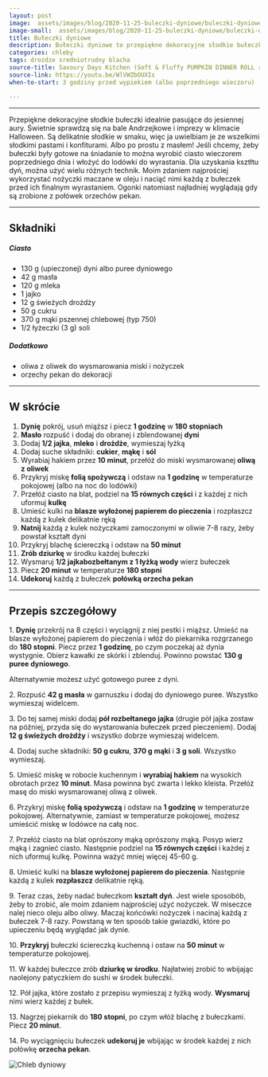 ```yaml
---
layout: post
image:  assets/images/blog/2020-11-25-buleczki-dyniowe/buleczki-dyniowe.jpg
image-small:  assets/images/blog/2020-11-25-buleczki-dyniowe/buleczki-dyniowe-small.jpg
title: Bułeczki dyniowe
description: Bułeczki dyniowe to przepiękne dekoracyjne słodkie bułeczki, które idealnie pasują do jesiennej aury. Idealne na Halloween i bale Andrzejkowe!
categories: chleby
tags: drozdze sredniotrudny blacha
source-title: Savoury Days Kitchen (Soft & Fluffy PUMPKIN DINNER ROLL recipe)
source-link: https://youtu.be/WlVWZbOUXIs
when-to-start: 3 godziny przed wypiekiem (albo poprzedniego wieczoru)

---
```


-----

Przepiękne dekoracyjne słodkie bułeczki idealnie pasujące do jesiennej aury. Świetnie sprawdzą się na bale Andrzejkowe i imprezy w klimacie Halloween. Są delikatnie słodkie w smaku, więc ja uwielbiam je ze wszelkimi słodkimi pastami i konfiturami. Albo po prostu z masłem! Jeśli chcemy, żeby bułeczki były gotowe na śniadanie to można wyrobić ciasto wieczorem poprzedniego dnia i włożyć do lodówki do wyrastania. Dla uzyskania ksztłtu dyń, można użyć wielu różnych technik. Moim zdaniem najprościej wykorzystać nożyczki maczane w oleju i naciąć nimi każdą z bułeczek przed ich finalnym wyrastaniem. Ogonki natomiast najładniej wyglądają gdy są zrobione z połówek orzechów pekan. 

-----

## Składniki

##### Ciasto

* 130 g (upieczonej) dyni albo puree dyniowego
* 42 g masła
* 120 g mleka
* 1 jajko
* 12 g świeżych drożdży
* 50 g cukru
* 370 g mąki pszennej chlebowej (typ 750)
* 1/2 łyżeczki (3 g) soli

##### Dodatkowo

* oliwa z oliwek do wysmarowania miski i nożyczek
* orzechy pekan do dekoracji

-----

## W skrócie

1. **Dynię** pokrój, usuń miąższ i piecz **1 godzinę** w **180 stopniach**
2. **Masło** rozpuść i dodaj do obranej i zblendowanej **dyni**
3. Dodaj **1/2 jajka**, **mleko** i **drożdże**, wymieszaj łyżką
4. Dodaj suche składniki: **cukier**, **mąkę** i **sól**
5. Wyrabiaj hakiem przez **10 minut**, przełóż do miski wysmarowanej **oliwą z oliwek**
6. Przykryj miskę **folią spożywczą** i odstaw na **1 godzinę** w temperaturze pokojowej (albo na noc do lodówki)
7. Przełóż ciasto na blat, podziel na **15 równych części** i z każdej z nich uformuj **kulkę**
8. Umieść kulki na **blasze wyłożonej papierem do pieczenia** i rozpłaszcz każdą z kulek delikatnie ręką
9. **Natnij** każdą z kulek nożyczkami zamoczonymi w oliwie 7-8 razy, żeby powstał kształt dyni
10. Przykryj blachę ściereczką i odstaw na **50 minut**
11. **Zrób dziurkę** w środku każdej bułeczki
12. Wysmaruj **1/2 jajkabozbełtanym z 1 łyżką wody** wierz bułeczek
13. Piecz **20 minut** w temperaturze **180 stopni**
14. **Udekoruj** każdą z bułeczek **połówką orzecha pekan**

-----

## Przepis szczegółowy

1\. **Dynię** przekrój na 8 części i wyciągnij z niej pestki i miąższ. Umieść na blasze wyłożonej papierem do pieczenia i włóż do piekarnika rozgrzanego do **180 stopni**. Piecz przez **1 godzinę**, po czym poczekaj aż dynia wystygnie. Obierz kawałki ze skórki i zblenduj. Powinno powstać **130 g puree dyniowego**.

Alternatywnie możesz użyć gotowego puree z dyni.

2\. Rozpuść **42 g masła** w garnuszku i dodaj do dyniowego puree. Wszystko wymieszaj widelcem.

3\. Do tej samej miski dodaj **pół rozbełtanego jajka** (drugie pół jajka zostaw na później, przyda się do wystarowania bułeczek przed pieczeniem). Dodaj **12 g świeżych drożdży** i wszystko dobrze wymieszaj widelcem.

4\. Dodaj suche składniki: **50 g cukru**, **370 g mąki** i **3 g soli**. Wszystko wymieszaj.

5\. Umieść miskę w robocie kuchennym i **wyrabiaj hakiem** na wysokich obrotach przez **10 minut**. Masa powinna być zwarta i lekko kleista. Przełóż masę do miski wysmarowanej oliwą z oliwek.

6\. Przykryj miskę **folią spożywczą** i odstaw na **1 godzinę** w temperaturze pokojowej. Alternatywnie, zamiast w temperaturze pokojowej, możesz umieścić miskę w lodówce na całą noc.

7\. Przełóż ciasto na blat oprószony mąką oprószony mąką. Posyp wierz mąką i zagnieć ciasto. Następnie podziel na **15 równych części** i każdej z nich uformuj kulkę. Powinna ważyć mniej więcej 45-60 g.

8\. Umieść kulki na **blasze wyłożonej papierem do pieczenia**. Następnie każdą z kulek **rozpłaszcz** delikatnie ręką.

9\. Teraz czas, żeby nadać bułeczkom **kształt dyń**. Jest wiele sposobób, żeby to zrobić, ale moim zdaniem najprościej użyć nożyczek. W miseczce nalej nieco oleju albo oliwy. Maczaj końcówki nożyczek i nacinaj każdą z bułeczek 7-8 razy. Powstaną w ten sposób takie gwiazdki, które po upieczeniu będą wyglądać jak dynie.

10\. **Przykryj** bułeczki ściereczką kuchenną i ostaw na **50 minut** w temperaturze pokojowej.

11\. W każdej bułeczce zrób **dziurkę w środku**. Najłatwiej zrobić to wbijając naolejony patyczkiem do sushi w środek bułeczki.

12\. Pół jajka, które zostało z przepisu wymieszaj z łyżką wody. **Wysmaruj** nimi wierz każdej z bułek.

13\. Nagrzej piekarnik do **180 stopni**, po czym włóż blachę z bułeczkami. Piecz **20 minut**.

14\. Po wyciągnięciu bułeczek **udekoruj je** wbijając w środek każdej z nich połówkę **orzecha pekan**.

![Chleb dyniowy](/assets/images/blog/2020-11-25-buleczki-dyniowe/buleczki-dyniowe-gotowe.jpg)